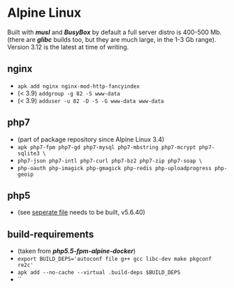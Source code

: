 # Alpine Linux
Built with **_musl_** and **_BusyBox_** by default a full server distro is 400-500 Mb. 
(there are **_glibc_** builds too, but they are much large, in the 1-3 Gb range). 
Version 3.12 is the latest at time of writing.

## nginx
 - `apk add nginx nginx-mod-http-fancyindex`
 - (< 3.9) `addgroup -g 82 -S www-data`
 - (< 3.9) `adduser -u 82 -D -S -G www-data www-data`

## php7
 - (part of package repository since Alpine Linux 3.4)
 - `apk php7-fpm php7-gd php7-mysql php7-mbstring php7-mcrypt php7-sqlite3 \`
 - `php7-json php7-intl php7-curl php7-bz2 php7-zip php7-soap \`
 - `php-oauth php-imagick php-gmagick php-redis php-uploadprogress php-geoip`

## php5
 - (see [seperate file](./2-php5.6-build.md) needs to be built, v5.6.40)

## build-requirements
 - (taken from **_php5.5-fpm-alpine-docker_**)
 - `export BUILD_DEPS='autoconf file g++ gcc libc-dev make pkgconf re2c'`
 - `apk add --no-cache --virtual .build-deps $BUILD_DEPS`
 - ``
 
